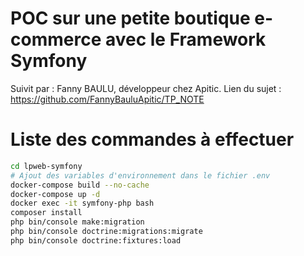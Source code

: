 # POC sur une petite boutique e-commerce avec le Framework Symfony
Suivit par : Fanny BAULU, développeur chez Apitic.
Lien du sujet : https://github.com/FannyBauluApitic/TP_NOTE
# Liste des commandes à effectuer
```bash
cd lpweb-symfony
# Ajout des variables d'environnement dans le fichier .env
docker-compose build --no-cache
docker-compose up -d
docker exec -it symfony-php bash
composer install
php bin/console make:migration
php bin/console doctrine:migrations:migrate
php bin/console doctrine:fixtures:load
```
